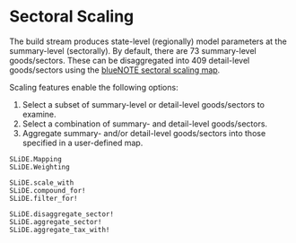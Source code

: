 # Sectoral Scaling

The build stream produces state-level (regionally) model parameters at the summary-level (sectorally).
By default, there are 73 summary-level goods/sectors.
These can be disaggregated into 409 detail-level goods/sectors
using the [blueNOTE sectoral scaling map](https://github.com/NREL/SLiDEData/blob/master/coremaps/scale/sector/bluenote.csv).

Scaling features enable the following options:
1. Select a subset of summary-level or detail-level goods/sectors to examine.
2. Select a combination of summary- and detail-level goods/sectors.
3. Aggregate summary- and/or detail-level goods/sectors into those specified in a user-defined map.

```@docs
SLiDE.Mapping
SLiDE.Weighting
```

```@docs
SLiDE.scale_with
SLiDE.compound_for!
SLiDE.filter_for!
```

```@docs
SLiDE.disaggregate_sector!
SLiDE.aggregate_sector!
SLiDE.aggregate_tax_with!
```